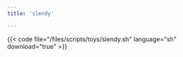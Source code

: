 ```yaml
---
title: 'slendy'

---
```


{{< code file="/files/scripts/toys/slendy.sh" language="sh" download="true" >}}
